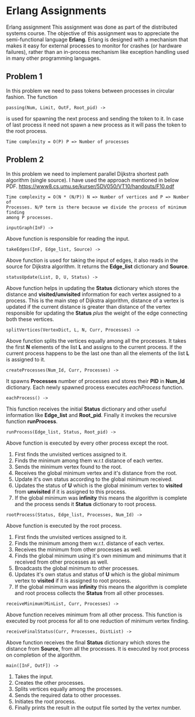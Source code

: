 # Erlang Assignments
Erlang assignment
This assignment was done as part of the distributed systems course. The
objective of this assignment was to appreciate the semi-functional language
**Erlang**. Erlang is designed with a mechanism that makes it easy for external processes to monitor for crashes (or hardware failures), rather than an in-process mechanism like exception handling used in many other programming languages.

## Problem 1
In this problem we need to pass tokens between processes in circular fashion.
The function 
```
passing(Num, Limit, OutF, Root_pid) ->
```
is used for spawning the next process and sending the token to it. In case of
last process it need not spawn a new process as it will pass the token to the
root process.
```
Time complexity = O(P) P => Number of processes
```

## Problem 2
In this problem we need to implement parallel Dijkstra shortest path algorithm
(single source). I have used the approach mentioned in below PDF.
https://www8.cs.umu.se/kurser/5DV050/VT10/handouts/F10.pdf

```
Time complexity = O(N * (N/P)) N => Number of vertices and P => Number of
Processes. N/P term is there because we divide the process of minimum finding
among P processes.
```

```
inputGraph(InF) ->
```
Above function is responsible for reading the input.

```
takeEdges(InF, Edge_list, Source) ->
```
Above function is used for taking the input of edges, it also reads in the
source for Dijkstra algorithm. It returns the **Edge_list** dictionary and **Source**.

```
statusUpdate(List, D, U, Status) ->
```
Above function helps in updating the **Status** dictionary which stores the distance
and **visited/unvisited** information for each vertex assigned to a process. This is
the main step of Dijkstra algorithm, distance of a vertex is updated if the
current distance is greater than distance of the vertex responsible for updating
the **Status** *plus* the weight of the edge connecting both these vertices.

```
splitVertices(VertexDict, L, N, Curr, Processes) ->
```
Above function splits the vertices equally among all the processes. It takes the
first **N** elements of the list **L** and assigns to the current process. If
the current process happens to be the last one than all the elements of the list
**L** is assigned to it.

```
createProcesses(Num_Id, Curr, Processes) ->
```
It spawns **Processes** number of processes and stores their **PID** in
**Num_Id** dictionary. Each newly spawned process executes *eachProcess* function.

```
eachProcess() ->
```
This function receives the initial **Status** dictionary and other useful
information like **Edge_list** and **Root_pid**. Finally it invokes the
recursive function **runProcess**.

```
runProcess(Edge_list, Status, Root_pid) ->
```
Above function is executed by every other process except the root.
1. First finds the unvisited vertices assigned to it.
2. Finds the minimum among them w.r.t distance of each vertex.
3. Sends the minimum vertex found to the root.
4. Receives the global minimum vertex and it's distance from the root.
5. Update it's own status according to the global minimum received.
6. Updates the status of **U** which is the global minimum vertex to **visited**
   from **unvisited** if it is assigned to this process.
7. If the global minimum was **infinity** this means the algorithm is complete
   and the process sends it **Status** dictionary to root process.


```
rootProcess(Status, Edge_list, Processes, Num_Id) ->
```
Above function is executed by the root process.
1. First finds the unvisited vertices assigned to it.
2. Finds the minimum among them w.r.t. distance of each vertex.
3. Receives the minimum from other processes as well.
4. Finds the global minimum using it's own minimum and minimums that it received
   from other processes as well.
5. Broadcasts the global minimum to other processes.
6. Updates it's own status and status of **U** which is the global minimum
   vertex to **visited** if it is assigned to root process.
7. If the global minimum was **infinity** this means the algorithm is complete
   and root process collects the **Status** from all other processes.



```
receiveMinimum(MinList, Curr, Processes) ->
```
Above function receives minimum from all other process. This function is
executed by root process for all to one reduction of minimum vertex finding.

```
receiveFinalStatus(Curr, Processes, DistList) ->
```
Above function receives the final **Status** dictionary which stores the
distance from **Source**, from all the processes. It is executed by root process
on completion of the algorithm.

```
main([InF, OutF]) ->
```
1. Takes the input.
2. Creates the other processes.
3. Splits vertices equally among the processes.
4. Sends the required data to other processes.
5. Initiates the root process.
6. Finally prints the result in the output file sorted by the vertex number.

